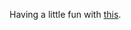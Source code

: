 Having a little fun with [this].

[this]: http://www.nytimes.com/interactive/2016/12/10/business/media/100000004814276.mobile.html?_r=1
